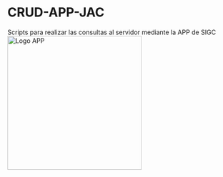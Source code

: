 # CRUD-APP-JAC
Scripts para realizar las consultas al servidor mediante la APP de SIGC
<img src="https://jacmarcofidel.agenciaeaglesoftware.com/images/logoo.png" width="300px" alt="Logo APP">
